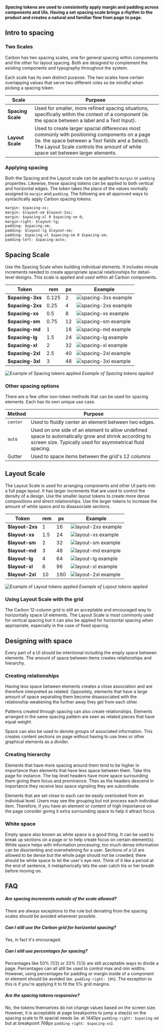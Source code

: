 **_Spacing_ tokens are used to consistently apply margin and padding across components and UIs. Having a set spacing scale brings a rhythm to the product and creates a natural and familiar flow from page to page.**

## Intro to spacing

### Two Scales
Carbon has two spacing scales, one for general spacing within components and the other for layout spacing. Both are designed to complement the existing components and typography throughout the system.

Each scale has its own distinct purpose. The two scales have certain overlapping values that serve two different roles so be mindful when picking a spacing token.


| Scale         | Purpose     |
|---------------|-------------|
| **Spacing Scale** | Used for smaller, more refined spacing situations, specifically within the context of a component (ie. the space between a label and a Text Input).|
| **Layout Scale**  | Used to create larger spacial differences most commonly with positioning components on a page (ie. the space between a Text fields and a Select). The Layout Scale controls the amount of white space set between larger elements.|


### Applying spacing
Both the Spacing and the Layout scale can be applied to `margin` or `padding` properties. Likewise, these spacing tokens can be applied to both vertical and horizontal edges. The token takes the place of the values normally assigned to `margin` and `padding`. The following are all approved ways to syntactically apply Carbon spacing tokens:


```css
margin: $spacing-xs;
margin: $layout-sm $layout-2xs;
margin: $spacing-xl 0 $spacing-sm 0;
margin-right: $layout-lg;
padding: $spacing-sm;
padding: $layout-lg $layout-sm;
padding: $spacing-xl $spacing-sm 0 $spacing-sm;
padding-left: $spacing-auto;
```

## Spacing Scale
Use the Spacing Scale when building individual elements. It includes minute increments needed to create appropriate spacial relationships for detail-level designs. This scale is applied and used within all Carbon components.


| Token             | rem    | px     | Example |
|-------------------|--------|--------|---------|
| **$spacing-3xs**  | 0.125  | 2      |![spacing-3xs example](images/spacing-3.svg)|
| **$spacing-2xs**  | 0.25   | 4      |![spacing-2xs example](images/spacing-4.svg)|
| **$spacing-xs**   | 0.5    | 8      |![spacing-xs example](images/spacing-5.svg)|
| **$spacing-sm**   | 0.75   | 12     |![spacing-sm example](images/spacing-6.svg)|
| **$spacing-md**   | 1      | 16     |![spacing-md example](images/spacing-7.svg)|
| **$spacing-lg**   | 1.5    | 24     |![spacing-lg example](images/spacing-8.svg)|
| **$spacing-xl**   | 2      | 32     |![spacing-xl example](images/spacing-9.svg)|
| **$spacing-2xl**  | 2.5    | 40     |![spacing-2xl example](images/spacing-10.svg)|
| **$spacing-3xl**  | 3      | 48     |![spacing-3xl example](images/spacing-11.svg)|


![Example of Spacing tokens applied](images/spacing-1.png)
_Example of Spacing tokens applied_


### Other spacing options
There are a few other non-token methods that can be used for spacing elements. Each has its own unique use case.

| Method           | Purpose     |
|-----------------|-------------|
| `center` | Used to fluidly center an element between two edges. |
| `auto`   | Used on one side of an element to allow undefined space to automatically grow and shrink according to screen size. Typically used for asymmetrical fluid spacing. |
| Gutter | Used to space items between the grid's 12 columns|


## Layout Scale
The Layout Scale is used for arranging components and other UI parts into a full page layout. It has larger increments that are used to control the density of a design. Use the smaller layout tokens to create more dense compositions and direct relationships. Use the larger tokens to increase the amount of white space and to disassociate sections.

| Token           | rem   | px   | Example |
|-----------------|-------|------|---------|
| **$layout-2xs** | 1     | 16   |![layout-2xs example](images/spacing-12.svg)|
| **$layout-xs**  | 1.5   | 24   |![layout-xs example](images/spacing-13.svg)|
| **$layout-sm**  | 2     | 32   |![layout-sm example](images/spacing-14.svg)|
| **$layout-md**  | 3     | 48   |![layout-md example](images/spacing-15.svg)|
| **$layout-lg**  | 4     | 64   |![layout-lg example](images/spacing-16.svg)|
| **$layout-xl**  | 6     | 96   |![layout-xl example](images/spacing-17.svg)|
| **$layout-2xl** | 10    | 160  |![layout-2xl example](images/spacing-18.svg)|

![Example of Layout tokens applied](images/spacing-2.png)
_Example of Layout tokens applied_


### Using Layout Scale with the grid
The Carbon 12-column grid is still an acceptable and encouraged way to horizontally space UI elements. The Layout Scale is most commonly used for vertical spacing but it can also be applied for horizontal spacing when appropriate, especially in the case of fixed spacing.

## Designing with space
Every part of a UI should be intentional including the empty space between elements. The amount of space between items creates relationships and hierarchy.

### Creating relationships
Having less space between elements creates a close association and are therefore interpreted as related. Oppositely, elements that have a large amount of space separating them become disassociated with the relationship weakening the further away they get from each other.

Patterns created through spacing can also create relationships. Elements arranged in the same spacing pattern are seen as related pieces that have equal weight.

Space can also be used to denote groups of associated information. This creates content sections on page without having to use lines or other graphical elements as a divider.

### Creating hierarchy
Elements that have more spacing around them tend to be higher in importance than elements that have less space between them. Take this page for instance. The top level headers have more space surrounding them giving them focus and prominence. Then as the headers descend in importance they receive less space signaling they are subordinate.

Elements that are set close to each can be easily overlooked from an individual level. Users may see the grouping but not process each individual item. Therefore, if you have an element or content of high importance on the page consider giving it extra surrounding space to help it attract focus.

### White space
Empty space also known as white space is a good thing. It can be used to break up sections on a page or to help create focus on certain element(s). White space helps with information processing; too much dense information can be disorienting and overwhelming for a user. Sections of a UI are allowed to be dense but the whole page should not be crowded; there should be white space to let the user's eye rest. Think of it like a period at the end of sentence, it metaphorically lets the user catch his or her breath before moving on.

## FAQ

##### Are spacing increments outside of the scale allowed?
There are always exceptions to the rule but deviating from the spacing scales should be avoided whenever possible.    

##### Can I still use the Carbon grid for horizontal spacing?
Yes, in fact it's encouraged.

##### Can I still use percentages for spacing?
Percentages like 50% (1/2) or 33% (1/3) are still acceptable ways to divide a page. Percentages can all still be used to control max and min widths. However, using percentages for padding or margin inside of a component or element should be avoided (ex. `padding-right: 10%`). The exception to this is if you're applying it to fit the 5% grid margins.

##### Are the spacing tokens responsive?
No, the tokens themselves do not change values based on the screen size. However, it is acceptable at page breakpoints to jump a step(s) on the spacing scale to fit spacial needs (ie. at 1440px `padding-right: $spacing-md` but at breakpoint 768px `padding-right: $spacing-xs`).
